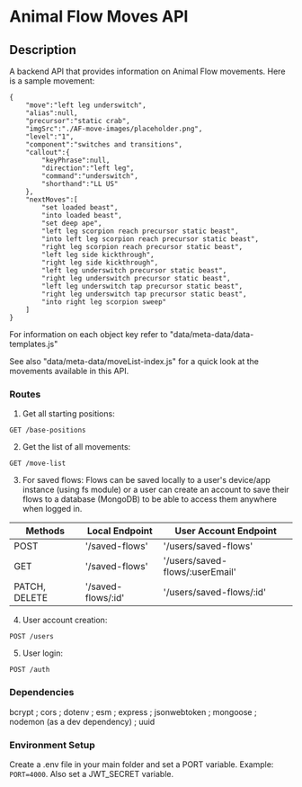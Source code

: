 # Animal Flow Moves API

## Description

A backend API that provides information on Animal Flow movements. Here is a sample movement:
```
{
    "move":"left leg underswitch",
    "alias":null,
    "precursor":"static crab",
    "imgSrc":"./AF-move-images/placeholder.png",
    "level":"1",
    "component":"switches and transitions",
    "callout":{
        "keyPhrase":null,
        "direction":"left leg",
        "command":"underswitch",
        "shorthand":"LL US"
    },
    "nextMoves":[
        "set loaded beast",
        "into loaded beast",
        "set deep ape",
        "left leg scorpion reach precursor static beast",
        "into left leg scorpion reach precursor static beast",
        "right leg scorpion reach precursor static beast",       
        "left leg side kickthrough",
        "right leg side kickthrough",
        "left leg underswitch precursor static beast",
        "right leg underswitch precursor static beast",
        "left leg underswitch tap precursor static beast",
        "right leg underswitch tap precursor static beast",
        "into right leg scorpion sweep"
    ]
}
```
For information on each object key refer to "data/meta-data/data-templates.js"

See also "data/meta-data/moveList-index.js" for a quick look at the movements available in this API.

### Routes

1. Get all starting positions:

`GET /base-positions`

2. Get the list of all movements:

`GET /move-list`

3. For saved flows:
Flows can be saved locally to a user's device/app instance (using fs module) or a user can create an account to save their flows to a database (MongoDB) to be able to access them anywhere when logged in.

| Methods       | Local Endpoint     | User Account Endpoint  |
| ------------- | ------------------ | ---------------------- |
| POST          | '/saved-flows'     | '/users/saved-flows'   |
| GET           | '/saved-flows'     | '/users/saved-flows/:userEmail' |
| PATCH, DELETE | '/saved-flows/:id' | '/users/saved-flows/:id' |

4. User account creation:

`POST /users`

5. User login:

`POST /auth`

### Dependencies

bcrypt ; cors ; dotenv ; esm ; express ; jsonwebtoken ; mongoose ; nodemon (as a dev dependency) ; uuid

### Environment Setup

Create a .env file in your main folder and set a PORT variable. Example: `PORT=4000`. Also set a JWT_SECRET variable.
